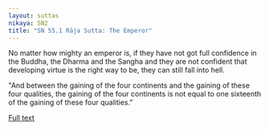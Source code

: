 ```yaml
---
layout: suttas
nikaya: SN2
title: "SN 55.1 Rāja Sutta: The Emperor"
---
```


No matter how mighty an emperor is, if they have not got full confidence in the Buddha, the Dharma and the Sangha and they are not confident that developing virtue is the right way to be, they can still fall into hell.

"And between the gaining of the four continents and the gaining of these four qualities, the gaining of the four continents is not equal to one sixteenth of the gaining of these four qualities."


[Full text](https://www.dhammatalks.org/suttas/SN/SN55_1.html)
